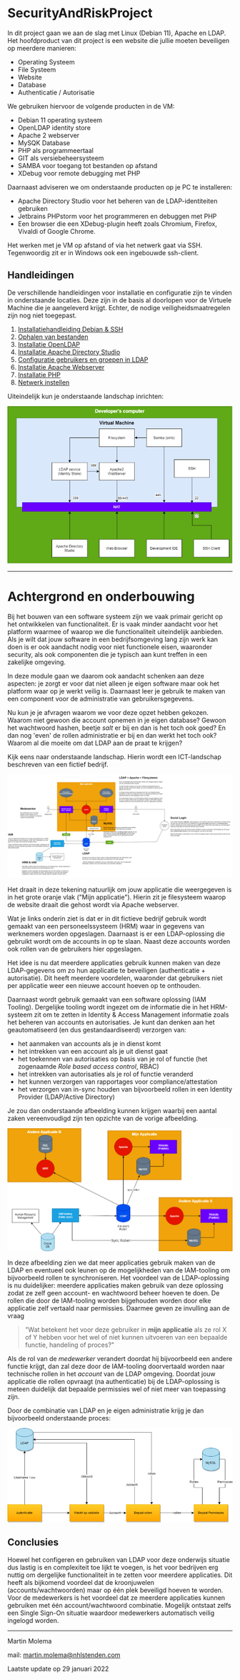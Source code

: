 # SecurityAndRiskProject

In dit project gaan we aan de slag met Linux (Debian 11), Apache en LDAP. Het hoofdproduct van dit project is een 
website die jullie moeten beveiligen op meerdere manieren:
  * Operating Systeem
  * File Systeem
  * Website
  * Database
  * Authenticatie / Autorisatie

We gebruiken hiervoor de volgende producten in de VM:
  * Debian 11 operating systeem
  * OpenLDAP identity store
  * Apache 2 webserver
  * MySQK Database
  * PHP als programmeertaal
  * GIT als versiebeheersysteem
  * SAMBA voor toegang tot bestanden op afstand
  * XDebug voor remote debugging met PHP
  
Daarnaast adviseren we om onderstaande producten op je PC te installeren:
  * Apache Directory Studio voor het  beheren van de LDAP-identiteiten gebruiken
  * Jetbrains PHPstorm voor het programmeren en debuggen met PHP
  * Een browser die een XDebug-plugin heeft zoals Chromium, Firefox, Vivaldi of Google Chrome. 

Het werken met je VM op afstand of via het netwerk gaat via SSH. Tegenwoordig zit er in Windows ook een ingebouwde 
ssh-client. 

## Handleidingen
De verschillende handleidingen voor installatie en configuratie zijn te vinden in onderstaande locaties. Deze zijn in 
de basis al doorlopen voor de Virtuele Machine die je aangeleverd krijgt. Echter, de nodige veiligheidsmaatregelen zijn
nog niet toegepast.

  1. [Installatiehandleiding Debian & SSH]( ./DebianInstall/README.md )
  1. [Ophalen van bestanden](./GIT/README.md)
  1. [Installatie OpenLDAP](./OpenLDAP/README.md)
  1. [Installatie Apache Directory Studio](./ApacheLDAPStudio/README.md)
  1. [Configuratie gebruikers en groepen in LDAP](./ConfigLDAP/README.md)
  1. [Installatie Apache Webserver](./ApacheWebServer/README.md)
  1. [Installatie PHP](./php/README.md)
  1. [Netwerk instellen](./Netwerk/README.md)
  
Uiteindelijk kun je onderstaande landschap inrichten:

![Landschap](images/VirtueleMachine.png)  

---

# Achtergrond en onderbouwing
Bij het bouwen van een software systeem zijn we vaak primair gericht op het ontwikkelen van functionaliteit. Er is vaak
minder aandacht voor het platform waarmee of waarop we die functionaliteit uiteindelijk aanbieden. Als je wilt dat jouw
software in een bedrijfsomgeving lang zijn werk kan doen is er ook aandacht nodig voor niet functionele eisen, waaronder
security, als ook componenten die je typisch aan kunt treffen in een zakelijke omgeving.

In deze module gaan we daarom ook aandacht schenken aan deze aspecten: je zorgt er voor dat niet alleen je eigen software
maar ook het platform waar op je werkt veilig is. Daarnaast leer je gebruik te maken van een component voor de 
administratie van gebruikersgegevens. 

Nu kun je je afvragen waarom we voor deze opzet hebben gekozen. Waarom niet gewoon die account opnemen in je eigen database?
Gewoon het wachtwoord hashen, beetje *salt* er bij en dan is het toch ook goed? En dan nog 'even' de rollen administratie
er bij en dan werkt het toch ook? Waarom al die moeite om dat LDAP aan de praat te krijgen?

Kijk eens naar onderstaande landschap. Hierin wordt een ICT-landschap beschreven van een fictief bedrijf. 

![Afbeelding landschap](images/Rol%20van%20LDAP-Mijn%20Applicatie.png)

Het draait in deze tekening natuurlijk om jouw applicatie die weergegeven is in het grote oranje vlak ("Mijn applicatie").
Hierin zit je filesysteem waarop de website draait die gehost wordt via Apache webserver. 

Wat je links onderin ziet is dat er in dit fictieve bedrijf gebruik wordt gemaakt van een personeelssysteem (HRM) waar in
gegevens van werknemers worden opgeslagen. Daarnaast is er een LDAP-oplossing die gebruikt wordt om de accounts in op 
te slaan. Naast deze accounts worden ook rollen van de gebruikers hier opgeslagen.

Het idee is nu dat meerdere applicaties gebruik kunnen maken van deze LDAP-gegevens om zo hun applicatie te beveiligen
(authenticatie + autorisatie). Dit heeft meerdere voordelen, waaronder dat gebruikers niet per applicatie weer een nieuwe
account hoeven op te onthouden. 

Daarnaast wordt gebruik gemaakt van een software oplossing (IAM Tooling). Dergelijke tooling wordt ingezet om de informatie
die in het HRM-systeem zit om te zetten in Identity & Access Management informatie zoals het beheren van accounts en autorisaties.
Je kunt dan denken aan het geautomatiseerd (en dus gestandaardiseerd) verzorgen van:
  * het aanmaken van accounts als je in dienst komt
  * het intrekken van een account als je uit dienst gaat
  * het toekennen van autorisaties op basis van je rol of functie (het zogenaamde *Role based access control*, RBAC)
  * het intrekken van autorisaties als je rol of functie veranderd
  * het kunnen verzorgen van rapportages voor compliance/attestation
  * het verzorgen van in-sync houden van bijvoorbeeld rollen in een Identity Provider (LDAP/Active Directory)

Je zou dan onderstaande afbeelding kunnen krijgen waarbij een aantal zaken vereenvoudigd zijn ten opzichte van de vorige
afbeelding.

![Afbeelding uitgebreid landschap](images/Rol%20van%20LDAP-Meer%20apps.png)

In deze afbeelding zien we dat meer applicaties gebruik maken van de LDAP en eventueel ook leunen op de mogelijkheden
van de IAM-tooling om bijvoorbeeld rollen te synchroniseren. Het voordeel van de LDAP-oplossing is nu duidelijker: meerdere
applicaties maken gebruik van deze oplossing zodat ze zelf geen account- en wachtwoord beheer hoeven te doen. De rollen
die door de IAM-tooling worden bijgehouden worden door elke applicatie zelf vertaald naar permissies. Daarmee geven ze 
invulling aan de vraag

> "Wat betekent het voor deze gebruiker in **mijn applicatie** als ze rol X of Y hebben voor het wel of niet kunnen 
> uitvoeren van een bepaalde functie, handeling of proces?" 

Als de rol van de *medewerker* verandert doordat hij bijvoorbeeld een andere functie krijgt, dan zal deze door de IAM-tooling
doorvertaald worden naar technische rollen in het *account* van de LDAP omgeving. Doordat jouw applicatie die rollen 
opvraagt (na authenticatie) bij de LDAP-oplossing is meteen duidelijk dat bepaalde permissies wel of niet meer van 
toepassing zijn.

Door de combinatie van LDAP en je eigen administratie krijg je dan bijvoorbeeld onderstaande proces:

![Proces](images/Rol%20van%20LDAP-Bepalen%20permissies.png)

## Conclusies
Hoewel het configeren en gebruiken van LDAP voor deze onderwijs situatie dus lastig is en complexiteit toe lijkt te voegen,
is het voor bedrijven erg nuttig om dergelijke functionaliteit in te zetten voor meerdere applicaties. Dit heeft als 
bijkomend voordeel dat de kroonjuwelen (accounts/wachtwoorden) maar op één plek beveiligd hoeven te worden. Voor de 
medewerkers is het voordeel dat ze meerdere applicaties kunnen gebruiken met één account/wachtwoord combinatie. Mogelijk
ontstaat zelfs een Single Sign-On situatie waardoor medewerkers automatisch veilig ingelogd worden. 

---

Martin Molema

mail: [martin.molema@nhlstenden.com](mailto:martin.molema@nhlstenden.com)

Laatste update op 29 januari 2022
  
